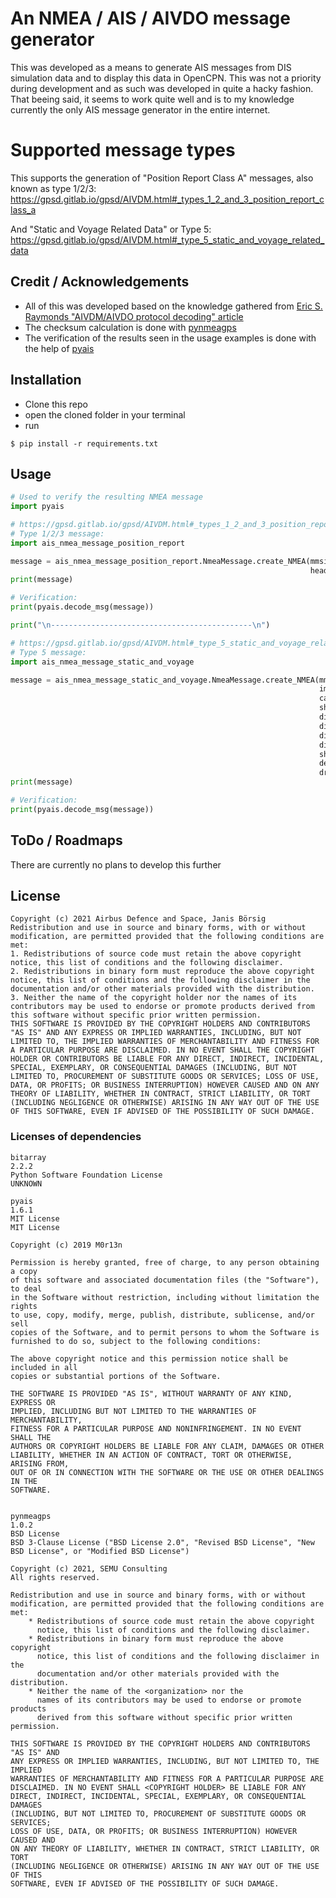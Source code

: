 # An NMEA / AIS / AIVDO message generator

This was developed as a means to generate AIS messages from DIS simulation data and to display this data in OpenCPN.
This was not a priority during development and as such was developed in quite a hacky fashion. That beeing said, it seems to work quite well and is to my knowledge currently the only AIS message generator in the entire internet.


# Supported message types

This supports the generation of "Position Report Class A" messages, also known as type 1/2/3:
https://gpsd.gitlab.io/gpsd/AIVDM.html#_types_1_2_and_3_position_report_class_a

And "Static and Voyage Related Data" or Type 5:
https://gpsd.gitlab.io/gpsd/AIVDM.html#_type_5_static_and_voyage_related_data


## Credit / Acknowledgements

- All of this was developed based on the knowledge gathered from [Eric S. Raymonds "AIVDM/AIVDO protocol decoding" article](https://gpsd.gitlab.io/gpsd/AIVDM.html) 
- The checksum calculation is done with [pynmeagps](https://pypi.org/project/pynmeagps/)
- The verification of the results seen in the usage examples is done with the help of [pyais](https://pypi.org/project/pyais/)


## Installation

- Clone this repo
- open the cloned folder in your terminal
- run
```shell
$ pip install -r requirements.txt
```


## Usage

```python
# Used to verify the resulting NMEA message
import pyais

# https://gpsd.gitlab.io/gpsd/AIVDM.html#_types_1_2_and_3_position_report_class_a
# Type 1/2/3 message:
import ais_nmea_message_position_report

message = ais_nmea_message_position_report.NmeaMessage.create_NMEA(mmsi=1234, lat=26.46, lon=19.27, speed=11.67,
                                                                   heading=155.55)
print(message)

# Verification:
print(pyais.decode_msg(message))

print("\n---------------------------------------------\n")

# https://gpsd.gitlab.io/gpsd/AIVDM.html#_type_5_static_and_voyage_related_data
# Type 5 message:
import ais_nmea_message_static_and_voyage

message = ais_nmea_message_static_and_voyage.NmeaMessage.create_NMEA(mmsi=1234,
                                                                     imo_number=1234,
                                                                     call_sign="Carl",
                                                                     ship_name="Frederic",
                                                                     dimensions_to_bow=10,
                                                                     dimensions_to_stern=10,
                                                                     dimensions_to_port=10,
                                                                     dimensions_to_starboard=10,
                                                                     ship_type=0,
                                                                     destination="Mallorca",
                                                                     draught=10)
print(message)

# Verification:
print(pyais.decode_msg(message))
```


## ToDo / Roadmaps

There are currently no plans to develop this further


## License

```
Copyright (c) 2021 Airbus Defence and Space, Janis Börsig
Redistribution and use in source and binary forms, with or without modification, are permitted provided that the following conditions are met:
1. Redistributions of source code must retain the above copyright notice, this list of conditions and the following disclaimer.
2. Redistributions in binary form must reproduce the above copyright notice, this list of conditions and the following disclaimer in the documentation and/or other materials provided with the distribution.
3. Neither the name of the copyright holder nor the names of its contributors may be used to endorse or promote products derived from this software without specific prior written permission.
THIS SOFTWARE IS PROVIDED BY THE COPYRIGHT HOLDERS AND CONTRIBUTORS "AS IS" AND ANY EXPRESS OR IMPLIED WARRANTIES, INCLUDING, BUT NOT LIMITED TO, THE IMPLIED WARRANTIES OF MERCHANTABILITY AND FITNESS FOR A PARTICULAR PURPOSE ARE DISCLAIMED. IN NO EVENT SHALL THE COPYRIGHT HOLDER OR CONTRIBUTORS BE LIABLE FOR ANY DIRECT, INDIRECT, INCIDENTAL, SPECIAL, EXEMPLARY, OR CONSEQUENTIAL DAMAGES (INCLUDING, BUT NOT LIMITED TO, PROCUREMENT OF SUBSTITUTE GOODS OR SERVICES; LOSS OF USE, DATA, OR PROFITS; OR BUSINESS INTERRUPTION) HOWEVER CAUSED AND ON ANY THEORY OF LIABILITY, WHETHER IN CONTRACT, STRICT LIABILITY, OR TORT (INCLUDING NEGLIGENCE OR OTHERWISE) ARISING IN ANY WAY OUT OF THE USE OF THIS SOFTWARE, EVEN IF ADVISED OF THE POSSIBILITY OF SUCH DAMAGE.
```


### Licenses of dependencies

```
bitarray
2.2.2
Python Software Foundation License
UNKNOWN

pyais
1.6.1
MIT License
MIT License

Copyright (c) 2019 M0r13n

Permission is hereby granted, free of charge, to any person obtaining a copy
of this software and associated documentation files (the "Software"), to deal
in the Software without restriction, including without limitation the rights
to use, copy, modify, merge, publish, distribute, sublicense, and/or sell
copies of the Software, and to permit persons to whom the Software is
furnished to do so, subject to the following conditions:

The above copyright notice and this permission notice shall be included in all
copies or substantial portions of the Software.

THE SOFTWARE IS PROVIDED "AS IS", WITHOUT WARRANTY OF ANY KIND, EXPRESS OR
IMPLIED, INCLUDING BUT NOT LIMITED TO THE WARRANTIES OF MERCHANTABILITY,
FITNESS FOR A PARTICULAR PURPOSE AND NONINFRINGEMENT. IN NO EVENT SHALL THE
AUTHORS OR COPYRIGHT HOLDERS BE LIABLE FOR ANY CLAIM, DAMAGES OR OTHER
LIABILITY, WHETHER IN AN ACTION OF CONTRACT, TORT OR OTHERWISE, ARISING FROM,
OUT OF OR IN CONNECTION WITH THE SOFTWARE OR THE USE OR OTHER DEALINGS IN THE
SOFTWARE.


pynmeagps
1.0.2
BSD License
BSD 3-Clause License ("BSD License 2.0", "Revised BSD License", "New BSD License", or "Modified BSD License")

Copyright (c) 2021, SEMU Consulting
All rights reserved.

Redistribution and use in source and binary forms, with or without
modification, are permitted provided that the following conditions are met:
    * Redistributions of source code must retain the above copyright
      notice, this list of conditions and the following disclaimer.
    * Redistributions in binary form must reproduce the above copyright
      notice, this list of conditions and the following disclaimer in the
      documentation and/or other materials provided with the distribution.
    * Neither the name of the <organization> nor the
      names of its contributors may be used to endorse or promote products
      derived from this software without specific prior written permission.

THIS SOFTWARE IS PROVIDED BY THE COPYRIGHT HOLDERS AND CONTRIBUTORS "AS IS" AND
ANY EXPRESS OR IMPLIED WARRANTIES, INCLUDING, BUT NOT LIMITED TO, THE IMPLIED
WARRANTIES OF MERCHANTABILITY AND FITNESS FOR A PARTICULAR PURPOSE ARE
DISCLAIMED. IN NO EVENT SHALL <COPYRIGHT HOLDER> BE LIABLE FOR ANY
DIRECT, INDIRECT, INCIDENTAL, SPECIAL, EXEMPLARY, OR CONSEQUENTIAL DAMAGES
(INCLUDING, BUT NOT LIMITED TO, PROCUREMENT OF SUBSTITUTE GOODS OR SERVICES;
LOSS OF USE, DATA, OR PROFITS; OR BUSINESS INTERRUPTION) HOWEVER CAUSED AND
ON ANY THEORY OF LIABILITY, WHETHER IN CONTRACT, STRICT LIABILITY, OR TORT
(INCLUDING NEGLIGENCE OR OTHERWISE) ARISING IN ANY WAY OUT OF THE USE OF THIS
SOFTWARE, EVEN IF ADVISED OF THE POSSIBILITY OF SUCH DAMAGE.

```
